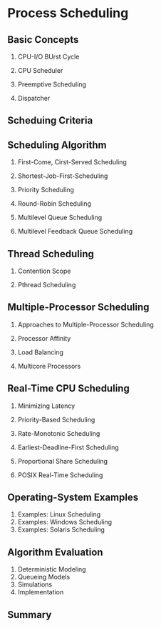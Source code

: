 # Process Scheduling
## Basic Concepts
1. CPU-I/O BUrst Cycle

1. CPU Scheduler

1. Preemptive Scheduling

1. Dispatcher

## Scheduing Criteria

## Scheduling Algorithm
1. First-Come, Cirst-Served Scheduling

1. Shortest-Job-First-Scheduling

1. Priority Scheduling

1. Round-Robin Scheduling

1. Multilevel Queue Scheduling

1. Multilevel Feedback Queue Scheduling

## Thread Scheduling
1. Contention Scope

1. Pthread Scheduling

## Multiple-Processor Scheduling
1. Approaches to Multiple-Processor Scheduling

1. Processor Affinity

1. Load Balancing

1. Multicore Processors

## Real-Time CPU Scheduling
1. Minimizing Latency

1. Priority-Based Scheduling

1. Rate-Monotonic Scheduling

1. Earliest-Deadline-First Scheduling

1. Proportional Share Scheduling

1. POSIX Real-Time Scheduling

## Operating-System Examples
1. Examples: Linux Scheduling
1. Examples: Windows Scheduling
1. Examples: Solaris Scheduling

## Algorithm Evaluation
1. Deterministic Modeling
1. Queueing Models
1. Simulations
1. Implementation

## Summary